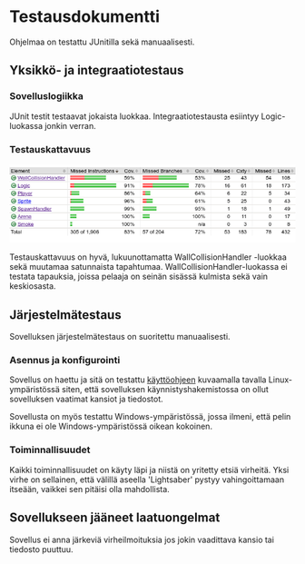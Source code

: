 # Testausdokumentti

Ohjelmaa on testattu JUnitilla sekä manuaalisesti.

## Yksikkö- ja integraatiotestaus

### Sovelluslogiikka

JUnit testit testaavat jokaista luokkaa.
Integraatiotestausta esiintyy Logic-luokassa jonkin verran.

### Testauskattavuus

![Testauskattavuus](kuvat/testauskattavuus.png)

Testauskattavuus on hyvä, lukuunottamatta WallCollisionHandler -luokkaa sekä muutamaa satunnaista tapahtumaa.
WallCollisionHandler-luokassa ei testata tapauksia, joissa pelaaja on seinän sisässä kulmista sekä vain keskiosasta.

## Järjestelmätestaus

Sovelluksen järjestelmätestaus on suoritettu manuaalisesti.

### Asennus ja konfigurointi

Sovellus on haettu ja sitä on testattu [käyttöohjeen](kayttoohje.md) kuvaamalla tavalla Linux-ympäristössä siten, että sovelluksen käynnistyshakemistossa on ollut sovelluksen vaatimat kansiot ja tiedostot.

Sovellusta on myös testattu Windows-ympäristössä, jossa ilmeni, että pelin ikkuna ei ole Windows-ympäristössä oikean kokoinen.

### Toiminnallisuudet

Kaikki toiminnallisuudet on käyty läpi ja niistä on yritetty etsiä virheitä.
Yksi virhe on sellainen, että välillä aseella 'Lightsaber' pystyy vahingoittamaan itseään, vaikkei sen pitäisi olla mahdollista.

## Sovellukseen jääneet laatuongelmat

Sovellus ei anna järkeviä virheilmoituksia jos jokin vaadittava kansio tai tiedosto puuttuu.